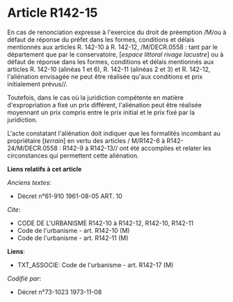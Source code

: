 # Article R142-15

En cas de renonciation expresse à l'exercice du droit de préemption /M/ou à défaut de réponse du préfet dans les formes,
conditions et délais mentionnés aux articles R. 142-10 à R. 142-12, /M/DECR.0558 : tant par le département que par le
conservatoire, [*espace littoral rivage lacustre*] ou à défaut de réponse dans les formes, conditions et délais mentionnés
aux articles R. 142-10 (alinéas 1 et 6), R. 142-11 (alinéas 2 et 3) et R. 142-12, l'aliénation envisagée ne peut être
réalisée qu'aux conditions et prix initialement prévus//.

Toutefois, dans le cas où la juridiction compétente en matière d'expropriation a fixé un prix différent, l'aliénation peut
être réalisée moyennant un prix compris entre le prix initial et le prix fixé par la juridiction.

L'acte constatant l'aliénation doit indiquer que les formalités incombant au propriétaire [*terrain*] en vertu des articles /
M/R142-6 à R142-24/M/DECR.0558 : R142-9 à R142-13// ont été accomplies et relater les circonstances qui permettent cette
aliénation.

**Liens relatifs à cet article**

_Anciens textes_:

  - Décret n°61-910 1961-08-05 ART. 10

_Cite_:

  - CODE DE L'URBANISME R142-10 à R142-12, R142-10, R142-11
  - Code de l'urbanisme - art. R142-10 (M)
  - Code de l'urbanisme - art. R142-11 (M)

**Liens**:

  - TXT_ASSOCIE: Code de l'urbanisme - art. R142-17 (M)

_Codifié par_:

  - Décret n°73-1023 1973-11-08

